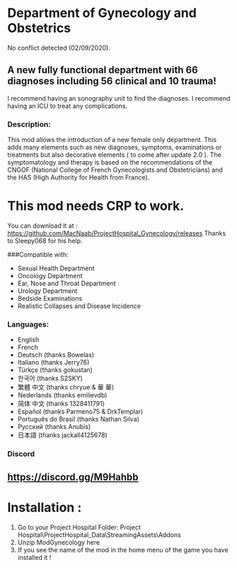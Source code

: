 # Department of Gynecology and Obstetrics
No conflict detected (02/09/2020).
## A new fully functional department with 66 diagnoses including 56 clinical and 10 trauma!
I recommend having an sonography unit to find the diagnoses.
I recommend having an ICU to treat any complications.

### Description:
This mod allows the introduction of a new female only department. This adds many elements such as new diagnoses, symptoms, examinations or treatments but also decorative elements ( to come after update 2.0 ).
The symptomatology and therapy is based on the recommendations of the CNGOF (National College of French Gynecologists and Obstetricians) and the HAS (High Authority for Health from France).


# This mod needs CRP to work.
You can download it at : https://github.com/MacNaab/ProjectHospital_Gynecology/releases
Thanks to Sleepy068 for his help.

###Compatible with:
- Sexual Health Department
- Oncology Department
- Ear, Nose and Throat Department
- Urology Department
- Bedside Examinations
- Realistic Collapses and Disease Incidence

### Languages:
- English
- French
- Deutsch (thanks Bowelas)
- Italiano (thanks Jerry76)
- Türkçe (thanks gokustan)
- 한국어 (thanks S2SKY)
- 繁體 中文 (thanks chryue & 華 華)
- Nederlands (thanks emilievdb)
- 简体 中文 (thanks 1328411791)
- Español (thanks Parmeno75 & DrkTemplar)
- Português do Brasil (thanks Nathan Silva)
- Русский (thanks Anubis)
- 日本語 (thanks jackall4125678)

### Discord
https://discord.gg/M9Hahbb
----------------------------------------------------------
# Installation :
1. Go to your Project Hospital Folder: Project Hospital\ProjectHospital_Data\StreamingAssets\Addons
2. Unzip ModGynecology here
3. If you see the name of the mod in the home menu of the game you have installed it !
